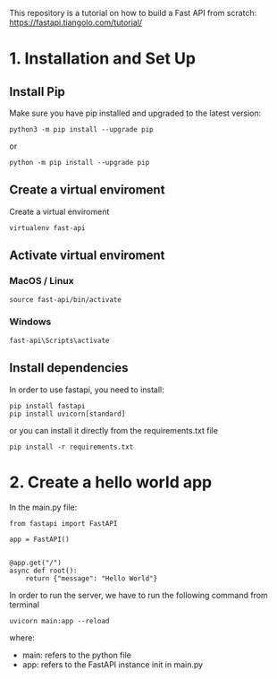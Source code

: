 This repository is a tutorial on how to build a Fast API from scratch: https://fastapi.tiangolo.com/tutorial/

# 1. Installation and Set Up

## Install Pip
Make sure you have pip installed and upgraded to the latest version:
```
python3 -m pip install --upgrade pip
```
or
```
python -m pip install --upgrade pip
```
## Create a virtual enviroment
Create a virtual enviroment
```
virtualenv fast-api
```

## Activate virtual enviroment
### MacOS / Linux
```
source fast-api/bin/activate
```

### Windows
```
fast-api\Scripts\activate
```

## Install dependencies

In order to use fastapi, you need to install:
```
pip install fastapi
pip install uvicorn[standard]
```

or you can install it directly from the requirements.txt file

```
pip install -r requirements.txt
```

# 2. Create a hello world app
In the main.py file: 
```
from fastapi import FastAPI

app = FastAPI()


@app.get("/")
async def root():
    return {"message": "Hello World"}
```

In order to run the server, we have to run the following command from terminal
```
uvicorn main:app --reload
```

where:
* main: refers to the python file
* app: refers to the FastAPI instance init in main.py




